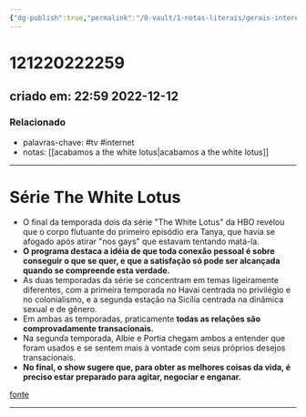 ```yaml
---
{"dg-publish":true,"permalink":"/0-vault/1-notas-literais/gerais-interesses/121220222259/","tags":["tv","internet"],"dgHomeLink":true,"dgShowLocalGraph":true,"dgShowFileTree":true,"dgEnableSearch":true,"noteIcon":""}
---
```


# 121220222259
## criado em: 22:59 2022-12-12

### Relacionado
- palavras-chave: #tv #internet 
- notas: [[acabamos a the white lotus\|acabamos a the white lotus]]
---
# Série The White Lotus

- O final da temporada dois da série "The White Lotus" da HBO revelou que o corpo flutuante do primeiro episódio era Tanya, que havia se afogado após atirar "nos gays" que estavam tentando matá-la.
- **O programa destaca a idéia de que toda conexão pessoal é sobre conseguir o que se quer, e que a satisfação só pode ser alcançada quando se compreende esta verdade.**
- As duas temporadas da série se concentram em temas ligeiramente diferentes, com a primeira temporada no Havaí centrada no privilégio e no colonialismo, e a segunda estação na Sicília centrada na dinâmica sexual e de gênero.
- Em ambas as temporadas, praticamente **todas as relações são comprovadamente transacionais.**
- Na segunda temporada, Albie e Portia chegam ambos a entender que foram usados e se sentem mais à vontade com seus próprios desejos transacionais.
- **No final, o show sugere que, para obter as melhores coisas da vida, é preciso estar preparado para agitar, negociar e enganar.**

[fonte](https://www.vulture.com/article/the-white-lotus-finale-analysis-transactional-relationships.html)

---
